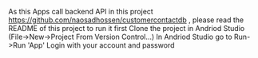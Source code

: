As this Apps call backend API in this project https://github.com/naosadhossen/customercontactdb , please read the README of this project to run it first
Clone the project in Andriod Studio (File->New->Project From Version Control...)
In Andriod Studio go to Run->Run 'App'
Login with your account and password
